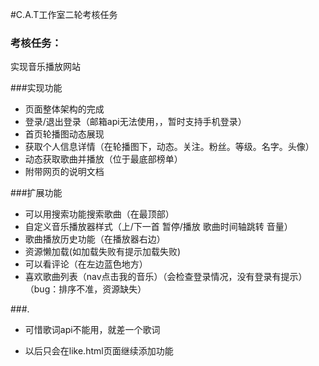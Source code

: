 #C.A.T工作室二轮考核任务

### 考核任务：

实现音乐播放网站

###实现功能
- 页面整体架构的完成
- 登录/退出登录（邮箱api无法使用，，暂时支持手机登录）
- 首页轮播图动态展现
- 获取个人信息详情（在轮播图下，动态。关注。粉丝。等级。名字。头像）	
- 动态获取歌曲并播放（位于最底部榜单）
- 附带网页的说明文档

###扩展功能
- 可以用搜索功能搜索歌曲（在最顶部）
- 自定义音乐播放器样式（上/下一首 暂停/播放  歌曲时间轴跳转  音量）
- 歌曲播放历史功能（在播放器右边）	
- 资源懒加载(如加载失败有提示加载失败)
- 可以看评论（在左边蓝色地方）
- 喜欢歌曲列表（nav点击我的音乐）（会检查登录情况，没有登录有提示）（bug：排序不准，资源缺失）

###.
- 可惜歌词api不能用，就差一个歌词

- 以后只会在like.html页面继续添加功能
